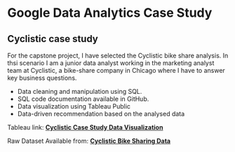 # Google Data Analytics Case Study
## Cyclistic case study
For the capstone project, I have selected the Cyclistic bike share analysis. In thsi scenario I am a  junior data analyst working in the marketing analyst team at Cyclistic, a bike-share company in Chicago where I have to answer key business questions.


- Data cleaning and manipulation using SQL.
- SQL code documentation available in GitHub.
- Data visualization using Tableau Public
- Data-driven recommendation based on the analysed data

Tableau link: **<a href="https://public.tableau.com/app/profile/gyaur/viz/Cyclistic_Case_Study_MR/Arrival_casual" rel="nofollow">Cyclistic Case Study Data Visualization</a>**

Raw Dataset Available from: **<a href="https://divvy-tripdata.s3.amazonaws.com/index.html" rel="nofollow">Cyclistic Bike Sharing Data</a>**
